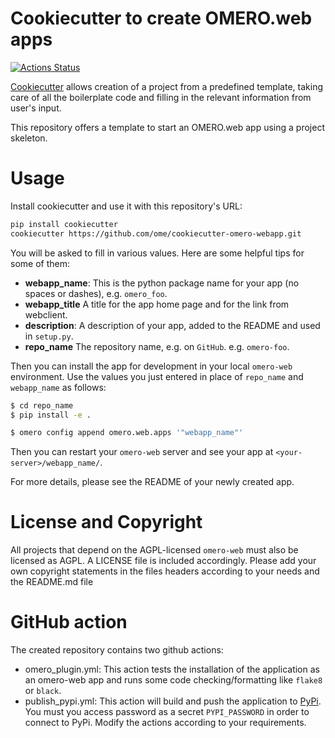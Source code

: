 Cookiecutter to create OMERO.web apps
=====================================

[![Actions Status](https://github.com/ome/cookiecutter-omero-webapp/workflows/Build/badge.svg)](https://github.com/ome/cookiecutter-omero-webapp/actions)


[Cookiecutter](https://cookiecutter.readthedocs.io) allows creation of a project from a predefined template,
taking care of all the boilerplate code and filling in the relevant information from user's input.

This repository offers a template to start an OMERO.web app using a project skeleton.

Usage
=====
Install cookiecutter and use it with this repository's URL:

```sh
pip install cookiecutter
cookiecutter https://github.com/ome/cookiecutter-omero-webapp.git
```

You will be asked to fill in various values.
Here are some helpful tips for some of them:

  - **webapp_name**: This is the python package name for your app (no spaces or dashes), e.g. `omero_foo`.
  - **webapp_title** A title for the app home page and for the link from webclient.
  - **description**: A description of your app, added to the README and used in `setup.py`.
  - **repo_name** The repository name, e.g. on `GitHub`. e.g. `omero-foo`.

Then you can install the app for development in your local `omero-web` environment.
Use the values you just entered in place of `repo_name` and `webapp_name` as follows:

```sh
$ cd repo_name
$ pip install -e .

$ omero config append omero.web.apps '"webapp_name"'
```

Then you can restart your `omero-web` server and see your app at `<your-server>/webapp_name/`.

For more details, please see the README of your newly created app.

License and Copyright
=====================

All projects that depend on the AGPL-licensed `omero-web` must also be licensed as AGPL.
A LICENSE file is included accordingly. Please add your own copyright statements in the files headers
according to your needs and the README.md file

GitHub action
=============

The created repository contains two github actions:
* omero_plugin.yml: This action tests the installation of the application as an omero-web app and runs some code checking/formatting like ``flake8`` or ``black``.
* publish_pypi.yml: This action will build and push the application to [PyPi](https://pypi.org/). You must you access password as a secret ``PYPI_PASSWORD`` in order to connect to PyPi.
Modify the actions according to your requirements.
